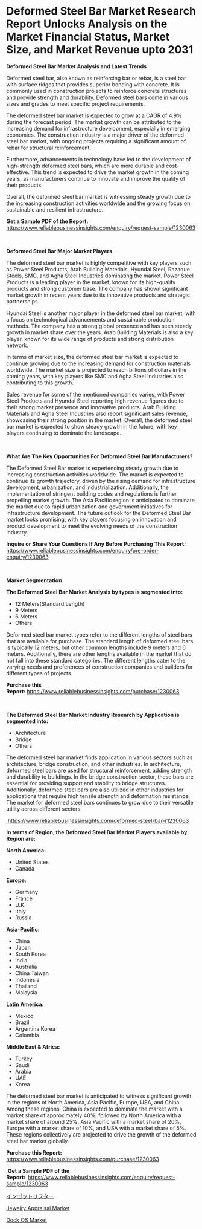 <p><h1>Deformed Steel Bar Market Research Report Unlocks Analysis on the Market Financial Status, Market Size, and Market Revenue upto 2031</h1></p><p><strong>Deformed Steel Bar Market Analysis and Latest Trends</strong></p>
<p><p>Deformed steel bar, also known as reinforcing bar or rebar, is a steel bar with surface ridges that provides superior bonding with concrete. It is commonly used in construction projects to reinforce concrete structures and provide strength and durability. Deformed steel bars come in various sizes and grades to meet specific project requirements.</p><p>The deformed steel bar market is expected to grow at a CAGR of 4.9% during the forecast period. The market growth can be attributed to the increasing demand for infrastructure development, especially in emerging economies. The construction industry is a major driver of the deformed steel bar market, with ongoing projects requiring a significant amount of rebar for structural reinforcement.</p><p>Furthermore, advancements in technology have led to the development of high-strength deformed steel bars, which are more durable and cost-effective. This trend is expected to drive the market growth in the coming years, as manufacturers continue to innovate and improve the quality of their products.</p><p>Overall, the deformed steel bar market is witnessing steady growth due to the increasing construction activities worldwide and the growing focus on sustainable and resilient infrastructure.</p></p>
<p><strong>Get a Sample PDF of the Report:&nbsp;</strong> <a href="https://www.reliablebusinessinsights.com/enquiry/request-sample/1230063">https://www.reliablebusinessinsights.com/enquiry/request-sample/1230063</a></p>
<p>&nbsp;</p>
<p><strong>Deformed Steel Bar Major Market Players</strong></p>
<p><p>The deformed steel bar market is highly competitive with key players such as Power Steel Products, Arab Building Materials, Hyundai Steel, Razaque Steels, SMC, and Agha Steel Industries dominating the market. Power Steel Products is a leading player in the market, known for its high-quality products and strong customer base. The company has shown significant market growth in recent years due to its innovative products and strategic partnerships.</p><p>Hyundai Steel is another major player in the deformed steel bar market, with a focus on technological advancements and sustainable production methods. The company has a strong global presence and has seen steady growth in market share over the years. Arab Building Materials is also a key player, known for its wide range of products and strong distribution network.</p><p>In terms of market size, the deformed steel bar market is expected to continue growing due to the increasing demand for construction materials worldwide. The market size is projected to reach billions of dollars in the coming years, with key players like SMC and Agha Steel Industries also contributing to this growth.</p><p>Sales revenue for some of the mentioned companies varies, with Power Steel Products and Hyundai Steel reporting high revenue figures due to their strong market presence and innovative products. Arab Building Materials and Agha Steel Industries also report significant sales revenue, showcasing their strong position in the market. Overall, the deformed steel bar market is expected to show steady growth in the future, with key players continuing to dominate the landscape.</p></p>
<p>&nbsp;</p>
<p><strong>What Are The Key Opportunities For Deformed Steel Bar Manufacturers?</strong></p>
<p><p>The Deformed Steel Bar market is experiencing steady growth due to increasing construction activities worldwide. The market is expected to continue its growth trajectory, driven by the rising demand for infrastructure development, urbanization, and industrialization. Additionally, the implementation of stringent building codes and regulations is further propelling market growth. The Asia Pacific region is anticipated to dominate the market due to rapid urbanization and government initiatives for infrastructure development. The future outlook for the Deformed Steel Bar market looks promising, with key players focusing on innovation and product development to meet the evolving needs of the construction industry.</p></p>
<p><strong>Inquire or Share Your Questions If Any Before Purchasing This Report:</strong> <a href="https://www.reliablebusinessinsights.com/enquiry/pre-order-enquiry/1230063">https://www.reliablebusinessinsights.com/enquiry/pre-order-enquiry/1230063</a></p>
<p>&nbsp;</p>
<p><strong>Market Segmentation</strong></p>
<p><strong>The Deformed Steel Bar Market Analysis by types is segmented into:</strong></p>
<p><ul><li>12 Meters(Standard Length)</li><li>9 Meters</li><li>6 Meters</li><li>Others</li></ul></p>
<p><p>Deformed steel bar market types refer to the different lengths of steel bars that are available for purchase. The standard length of deformed steel bars is typically 12 meters, but other common lengths include 9 meters and 6 meters. Additionally, there are other lengths available in the market that do not fall into these standard categories. The different lengths cater to the varying needs and preferences of construction companies and builders for different types of projects.</p></p>
<p><strong>Purchase this Report:&nbsp;</strong><a href="https://www.reliablebusinessinsights.com/purchase/1230063">https://www.reliablebusinessinsights.com/purchase/1230063</a></p>
<p>&nbsp;</p>
<p><strong>The Deformed Steel Bar Market Industry Research by Application is segmented into:</strong></p>
<p><ul><li>Architecture</li><li>Bridge</li><li>Others</li></ul></p>
<p><p>The deformed steel bar market finds application in various sectors such as architecture, bridge construction, and other industries. In architecture, deformed steel bars are used for structural reinforcement, adding strength and durability to buildings. In the bridge construction sector, these bars are essential for providing support and stability to bridge structures. Additionally, deformed steel bars are also utilized in other industries for applications that require high tensile strength and deformation resistance. The market for deformed steel bars continues to grow due to their versatile utility across different sectors.</p></p>
<p><a href="https://www.reliablebusinessinsights.com/deformed-steel-bar-r1230063">&nbsp;https://www.reliablebusinessinsights.com/deformed-steel-bar-r1230063</a></p>
<p><strong>In terms of Region, the Deformed Steel Bar Market Players available by Region are:</strong></p>
<p>
    <p> <strong> North America: </strong>
        <ul>
            <li>United States</li>
            <li>Canada</li>
        </ul>
        </p> 
    <p> <strong> Europe: </strong>
        <ul>
            <li>Germany</li>
            <li>France</li>
            <li>U.K.</li>
            <li>Italy</li>
            <li>Russia</li>
        </ul>
        </p> 
    <p> <strong> Asia-Pacific: </strong>
        <ul>
            <li>China</li>
            <li>Japan</li>
            <li>South Korea</li>
            <li>India</li>
            <li>Australia</li>
            <li>China Taiwan</li>
            <li>Indonesia</li>
            <li>Thailand</li>
            <li>Malaysia</li>
        </ul>
        </p> 
    <p> <strong> Latin America: </strong>
        <ul>
            <li>Mexico</li>
            <li>Brazil</li>
            <li>Argentina Korea</li>
            <li>Colombia</li>
        </ul>
        </p> 
    <p> <strong> Middle East & Africa: </strong>
        <ul>
            <li>Turkey</li>
            <li>Saudi</li>
            <li>Arabia</li>
            <li>UAE</li>
            <li>Korea</li>
        </ul>
    </p>
    </p>
<p><p>The deformed steel bar market is anticipated to witness significant growth in the regions of North America, Asia Pacific, Europe, USA, and China. Among these regions, China is expected to dominate the market with a market share of approximately 40%, followed by North America with a market share of around 25%, Asia Pacific with a market share of 20%, Europe with a market share of 10%, and USA with a market share of 5%. These regions collectively are projected to drive the growth of the deformed steel bar market globally.</p></p>
<p><strong>Purchase this Report: </strong><a href="https://www.reliablebusinessinsights.com/purchase/1230063">https://www.reliablebusinessinsights.com/purchase/1230063</a></p>
<p>&nbsp;<strong>Get a Sample PDF of the Report:&nbsp;&nbsp;</strong><a href="https://www.reliablebusinessinsights.com/enquiry/request-sample/1230063">https://www.reliablebusinessinsights.com/enquiry/request-sample/1230063</a></p>
<p><strong></strong></p>
<p><p><a href="https://github.com/vtbvgl20191192/Market-Research-Report-List-3/blob/main/267394190245.md">インゴットリフター</a></p><p><a href="https://github.com/joannagoyvaerts/Market-Research-Report-List-3/blob/main/jewelry-appraisal-market.md">Jewelry Appraisal Market</a></p><p><a href="https://github.com/lubmix/Market-Research-Report-List-3/blob/main/dock-os-market.md">Dock OS Market</a></p></p>